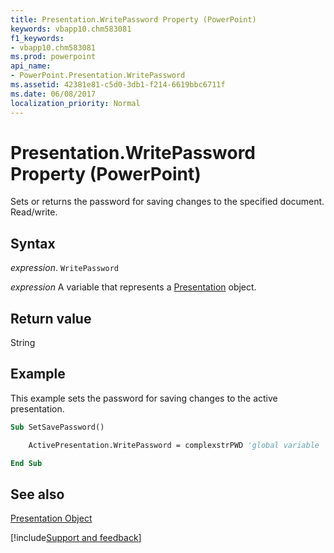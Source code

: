 ```yaml
---
title: Presentation.WritePassword Property (PowerPoint)
keywords: vbapp10.chm583081
f1_keywords:
- vbapp10.chm583081
ms.prod: powerpoint
api_name:
- PowerPoint.Presentation.WritePassword
ms.assetid: 42381e81-c5d0-3db1-f214-6619bbc6711f
ms.date: 06/08/2017
localization_priority: Normal
---
```



# Presentation.WritePassword Property (PowerPoint)

Sets or returns the password for saving changes to the specified document. Read/write.


## Syntax

 _expression_. `WritePassword`

 _expression_ A variable that represents a [Presentation](./PowerPoint.Presentation.md) object.


## Return value

String


## Example

This example sets the password for saving changes to the active presentation.


```vb
Sub SetSavePassword()

    ActivePresentation.WritePassword = complexstrPWD 'global variable

End Sub
```


## See also


[Presentation Object](PowerPoint.Presentation.md)

[!include[Support and feedback](~/includes/feedback-boilerplate.md)]
